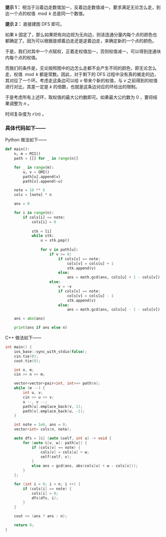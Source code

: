 **提示 1：** 相当于沿着边走数值加一，反着边走数值减一，要求满足无论怎么走，到达一个点的权值 $\bmod k$ 总是同一个数值。

**提示 2：** 直接建图 DFS 即可。

如果 $k$ 固定了，那么如果把有向边视为无向边，则该连通分量内每个点的颜色也都确定了。因为可以根据是顺着边走还是逆着边走，来确定新的一个点的颜色。

于是，我们对其中一个点赋权，正着走权值加一，否则权值减一，可以得到连通块内每个点的权值。

而我们的条件是，无论按照图中的边怎么走都不会产生不同的颜色，即无论怎么走，权值 $\bmod k$ 都是常数。因此，对于剩下的 DFS 过程中没有真的被走的边，其对应了一个环。考虑走这条边可以给 $v$ 带来个新的权值，与 $v$ 之前得到的权值进行对比，其差一定是 $k$ 的倍数，也就是这条边对应的环给出的限制。

于是考虑所有上述环，取权值的最大公约数即可。如果最大公约数为 $0$ ，要将结果调整为 $n$ 。

时间复杂度为 $\mathcal{O}(n)$ 。

### 具体代码如下——

Python 做法如下——

```Python []
def main():
    n, m = MII()
    path = [[] for _ in range(n)]

    for _ in range(m):
        u, v = GMI()
        path[u].append(v)
        path[v].append(~u)

    note = 10 ** 6
    cols = [note] * n

    ans = 0

    for i in range(n):
        if cols[i] == note:
            cols[i] = 0
            
            stk = [i]
            while stk:
                u = stk.pop()
                
                for v in path[u]:
                    if v >= 0:
                        if cols[v] == note:
                            cols[v] = cols[u] + 1
                            stk.append(v)
                        else:
                            ans = math.gcd(ans, cols[u] + 1 - cols[v])
                    else:
                        v = ~v
                        if cols[v] == note:
                            cols[v] = cols[u] - 1
                            stk.append(v)
                        else:
                            ans = math.gcd(ans, cols[u] - 1 - cols[v])

    ans = abs(ans)

    print(ans if ans else n)
```

C++ 做法如下——

```cpp []
int main() {
    ios_base::sync_with_stdio(false);
    cin.tie(0);
    cout.tie(0);

    int n, m;
    cin >> n >> m;

    vector<vector<pair<int, int>>> path(n);
    while (m --) {
        int u, v;
        cin >> u >> v;
        u --, v --;
        path[u].emplace_back(v, 1);
        path[v].emplace_back(u, -1);
    }

    int note = 1e6, ans = 0;
    vector<int> cols(n, note);

    auto dfs = [&] (auto &self, int u) -> void {
        for (auto &[v, w]: path[u]) {
            if (cols[v] == note) {
                cols[v] = cols[u] + w;
                self(self, v);
            }
            else ans = gcd(ans, abs(cols[u] + w - cols[v]));
        }
    };

    for (int i = 0; i < n; i ++) {
        if (cols[i] == note) {
            cols[i] = 0;
            dfs(dfs, i);
        }
    }

    cout << (ans ? ans : n);

    return 0;
}
```